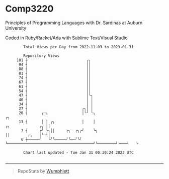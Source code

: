 # Comp3220

Principles of Programming Languages with Dr. Sardinas at Auburn University

Coded in Ruby/Racket/Ada with Sublime Text/Visual Studio

```
        Total Views per Day from 2022-11-03 to 2023-01-31

        Repository Views
     101 ┼                          ╭╮
      94 ┤                          ││
      88 ┤                          ││
      81 ┤                          ││
      74 ┤                          ││
      67 ┤                          ││
      61 ┤                          ││
      54 ┤                          ││
      47 ┤                          │╰╮
      40 ┤                          │ │
      34 ┤                          │ │
      27 ┤                        ╭╮│ │
      20 ┤      ╭─╮               │╰╯ ╰╮                                                         ╭╮
      13 ┤      │ │ ╭╮            │    │                                       ╭╮             ╭╮ ││
       7 ┤     ╭╯ ╰╮││     ╭╮  ╭╮╭╯    ╰╮                                      ││        ╭╮   │╰─╯│
       0 ┼─────╯   ╰╯╰─────╯╰──╯╰╯      ╰──────────────────────────────────────╯╰────────╯╰───╯   ╰

        Chart last updated - Tue Jan 31 00:30:24 2023 UTC
        
```

---

> RepoStats by [Wumphlett](https://github.com/Wumphlett)
